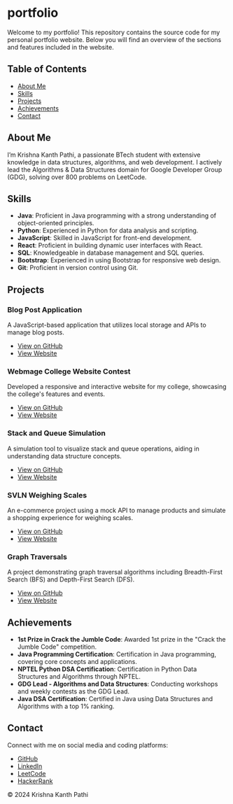 # portfolio
Welcome to my portfolio! This repository contains the source code for my personal portfolio website. Below you will find an overview of the sections and features included in the website.

## Table of Contents
- [About Me](#about-me)
- [Skills](#skills)
- [Projects](#projects)
- [Achievements](#achievements)
- [Contact](#contact)

## About Me
I’m Krishna Kanth Pathi, a passionate BTech student with extensive knowledge in data structures, algorithms, and web development. I actively lead the Algorithms & Data Structures domain for Google Developer Group (GDG), solving over 800 problems on LeetCode.

## Skills
- **Java**: Proficient in Java programming with a strong understanding of object-oriented principles.
- **Python**: Experienced in Python for data analysis and scripting.
- **JavaScript**: Skilled in JavaScript for front-end development.
- **React**: Proficient in building dynamic user interfaces with React.
- **SQL**: Knowledgeable in database management and SQL queries.
- **Bootstrap**: Experienced in using Bootstrap for responsive web design.
- **Git**: Proficient in version control using Git.

## Projects
### Blog Post Application
A JavaScript-based application that utilizes local storage and APIs to manage blog posts.
- [View on GitHub](https://github.com/krishnakanthpathi/blogit)
- [View Website](https://krishnakanthpathi.github.io/blogit/)

### Webmage College Website Contest
Developed a responsive and interactive website for my college, showcasing the college's features and events.
- [View on GitHub](https://github.com/krishnakanthpathi/webmage)
- [View Website](https://krishnakanthpathi.github.io/webmage/)

### Stack and Queue Simulation
A simulation tool to visualize stack and queue operations, aiding in understanding data structure concepts.
- [View on GitHub](https://github.com/krishnakanthpathi/stack-queue-simulation)
- [View Website](https://krishnakanthpathi.github.io/stack-queue-simulation/)

### SVLN Weighing Scales
An e-commerce project using a mock API to manage products and simulate a shopping experience for weighing scales.
- [View on GitHub](https://github.com/krishnakanthpathi/svln)
- [View Website](https://krishnakanthpathi.github.io/svln/)

### Graph Traversals
A project demonstrating graph traversal algorithms including Breadth-First Search (BFS) and Depth-First Search (DFS).
- [View on GitHub](https://github.com/krishnakanthpathi/graph-traversals)
- [View Website](https://krishnakanthpathi.github.io/projects/graphtraversals/index.html)

## Achievements
- **1st Prize in Crack the Jumble Code**: Awarded 1st prize in the "Crack the Jumble Code" competition.
- **Java Programming Certification**: Certification in Java programming, covering core concepts and applications.
- **NPTEL Python DSA Certification**: Certification in Python Data Structures and Algorithms through NPTEL.
- **GDG Lead - Algorithms and Data Structures**: Conducting workshops and weekly contests as the GDG Lead.
- **Java DSA Certification**: Certified in Java using Data Structures and Algorithms with a top 1% ranking.

## Contact
Connect with me on social media and coding platforms:
- [GitHub](https://github.com/krishnakanthpathi)
- [LinkedIn](https://www.linkedin.com/in/krishna-kanth-166b31252/)
- [LeetCode](https://leetcode.com/u/krishnakanthpathi/)
- [HackerRank](https://www.hackerrank.com/profile/22A31A05I7)

© 2024 Krishna Kanth Pathi